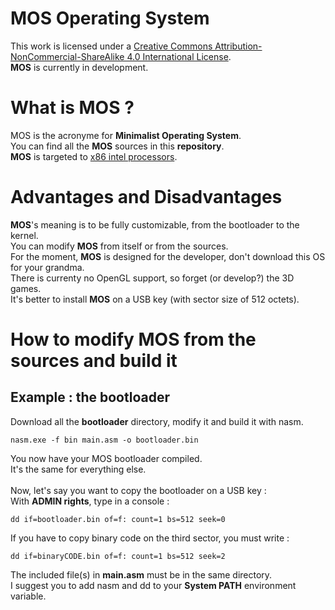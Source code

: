 # MOS Operating System
This work is licensed under a [Creative Commons Attribution-NonCommercial-ShareAlike 4.0 International License](https://creativecommons.org/licenses/by-nc-sa/4.0/).</br>
**MOS** is currently in development.
# What is MOS ?
MOS is the acronyme for **Minimalist Operating System**.</br>
You can find all the **MOS** sources in this **repository**.</br>
**MOS** is targeted to [x86 intel processors](https://en.wikipedia.org/wiki/X86).</br>
# Advantages and Disadvantages
**MOS**'s meaning is to be fully customizable, from the bootloader to the kernel.</br>
You can modify **MOS** from itself or from the sources.</br>
For the moment, **MOS** is designed for the developer, don't download this OS for your grandma.</br>
There is currenty no OpenGL support, so forget (or develop?) the 3D games.</br>
It's better to install **MOS** on a USB key (with sector size of 512 octets).</br>
# How to modify MOS from the sources and build it
## Example : the bootloader
Download all the **bootloader** directory, modify it and build it with nasm.
```batch
nasm.exe -f bin main.asm -o bootloader.bin
```
You now have your MOS bootloader compiled.</br>
It's the same for everything else.</br></br>
Now, let's say you want to copy the bootloader on a USB key :</br>
With **ADMIN rights**, type in a console :
```batch
dd if=bootloader.bin of=f: count=1 bs=512 seek=0
```
If you have to copy binary code on the third sector, you must write :
```batch
dd if=binaryCODE.bin of=f: count=1 bs=512 seek=2
```
The included file(s) in **main.asm** must be in the same directory.</br>
I suggest you to add nasm and dd to your **System PATH** environment variable.



